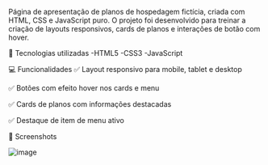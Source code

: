 Página de apresentação de planos de hospedagem fictícia, criada com HTML, CSS e JavaScript puro. O projeto foi desenvolvido para treinar a criação de layouts responsivos, cards de planos e interações de botão com hover.



🚀 Tecnologias utilizadas
-HTML5
-CSS3
-JavaScript



💻 Funcionalidades
✅ Layout responsivo para mobile, tablet e desktop

✅ Botões com efeito hover nos cards e menu

✅ Cards de planos com informações destacadas

✅ Destaque de item de menu ativo





📸 Screenshots

![image](https://github.com/user-attachments/assets/6a648984-9703-4be7-8483-f086072e23e2)
